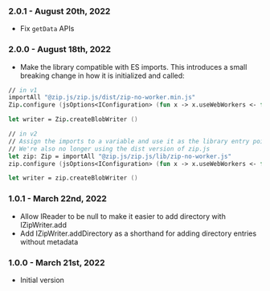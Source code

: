 ### 2.0.1 - August 20th, 2022
- Fix `getData` APIs

### 2.0.0 - August 18th, 2022
- Make the library compatible with ES imports. This introduces a small breaking change in how it is initialized and called:

```fsharp
// in v1
importAll "@zip.js/zip.js/dist/zip-no-worker.min.js"
Zip.configure (jsOptions<IConfiguration> (fun x -> x.useWebWorkers <- false))

let writer = Zip.createBlobWriter ()

// in v2
// Assign the imports to a variable and use it as the library entry point throughout the code
// We're also no longer using the dist version of zip.js
let zip: Zip = importAll "@zip.js/zip.js/lib/zip-no-worker.js"
zip.configure (jsOptions<IConfiguration> (fun x -> x.useWebWorkers <- false))

let writer = zip.createBlobWriter ()
```

### 1.0.1 - March 22nd, 2022
- Allow IReader to be null to make it easier to add directory with IZipWriter.add
- Add IZipWriter.addDirectory as a shorthand for adding directory entries without metadata

### 1.0.0 - March 21st, 2022
- Initial version